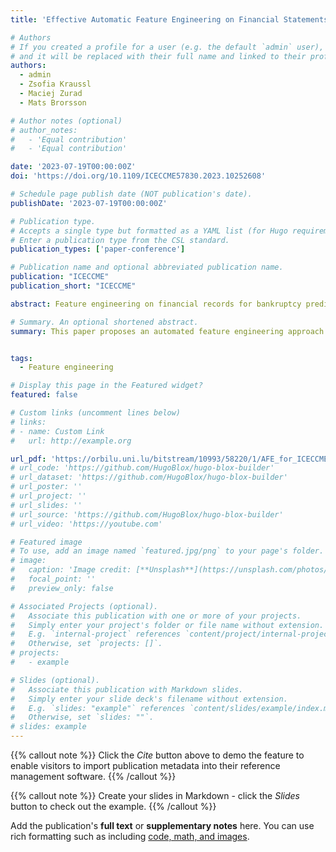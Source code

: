 ```yaml
---
title: 'Effective Automatic Feature Engineering on Financial Statements for Bankruptcy Prediction'

# Authors
# If you created a profile for a user (e.g. the default `admin` user), write the username (folder name) here
# and it will be replaced with their full name and linked to their profile.
authors:
  - admin
  - Zsofia Kraussl
  - Maciej Zurad
  - Mats Brorsson

# Author notes (optional)
# author_notes:
#   - 'Equal contribution'
#   - 'Equal contribution'

date: '2023-07-19T00:00:00Z'
doi: 'https://doi.org/10.1109/ICECCME57830.2023.10252608'

# Schedule page publish date (NOT publication's date).
publishDate: '2023-07-19T00:00:00Z'

# Publication type.
# Accepts a single type but formatted as a YAML list (for Hugo requirements).
# Enter a publication type from the CSL standard.
publication_types: ['paper-conference']

# Publication name and optional abbreviated publication name.
publication: "ICECCME"
publication_short: "ICECCME"

abstract: Feature engineering on financial records for bankruptcy prediction has traditionally relied significantly on domain knowledge and typically results in a range of financial ratios but with limited complexity and feature utilization due to manual design. It is often a time-consuming and error-prone procedure, confined to the domain experts’ experience, without taking into account the characteristics of different data sets. In this paper, we propose an automated feature engineering approach to generate effective, explainable, and extensible model training features. The experiments have been conducted using a publicly available record of financial statements submitted to the Luxembourg Business Registers. This approach aims to improve bankruptcy prediction for professionals who may not possess the necessary engineering expertise or efficient data. The experimental results suggest that the proposed approach can provide valuable features for model training and in most of the cases, the model’s outcomes outperforms predominantly as compared to the traditional approaches and the well-known approaches the models, thus can provide valuable features for model training.

# Summary. An optional shortened abstract.
summary: This paper proposes an automated feature engineering approach for bankruptcy prediction using financial records, demonstrating that it generates effective and explainable features that outperform traditional manual methods across most cases.


tags:
  - Feature engineering

# Display this page in the Featured widget?
featured: false

# Custom links (uncomment lines below)
# links:
# - name: Custom Link
#   url: http://example.org

url_pdf: 'https://orbilu.uni.lu/bitstream/10993/58220/1/AFE_for_ICECCME.pdf'
# url_code: 'https://github.com/HugoBlox/hugo-blox-builder'
# url_dataset: 'https://github.com/HugoBlox/hugo-blox-builder'
# url_poster: ''
# url_project: ''
# url_slides: ''
# url_source: 'https://github.com/HugoBlox/hugo-blox-builder'
# url_video: 'https://youtube.com'

# Featured image
# To use, add an image named `featured.jpg/png` to your page's folder.
# image:
#   caption: 'Image credit: [**Unsplash**](https://unsplash.com/photos/newspapers-are-stacked-on-top-of-each-other-WZ5z7o_6HSU)'
#   focal_point: ''
#   preview_only: false

# Associated Projects (optional).
#   Associate this publication with one or more of your projects.
#   Simply enter your project's folder or file name without extension.
#   E.g. `internal-project` references `content/project/internal-project/index.md`.
#   Otherwise, set `projects: []`.
# projects:
#   - example

# Slides (optional).
#   Associate this publication with Markdown slides.
#   Simply enter your slide deck's filename without extension.
#   E.g. `slides: "example"` references `content/slides/example/index.md`.
#   Otherwise, set `slides: ""`.
# slides: example
---
```


{{% callout note %}}
Click the _Cite_ button above to demo the feature to enable visitors to import publication metadata into their reference management software.
{{% /callout %}}

{{% callout note %}}
Create your slides in Markdown - click the _Slides_ button to check out the example.
{{% /callout %}}

Add the publication's **full text** or **supplementary notes** here. You can use rich formatting such as including [code, math, and images](https://docs.hugoblox.com/content/writing-markdown-latex/).
